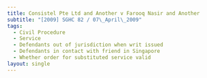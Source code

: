 ```yaml
---
title: Consistel Pte Ltd and Another v Farooq Nasir and Another
subtitle: "[2009] SGHC 82 / 07\_April\_2009"
tags:
  - Civil Procedure
  - Service
  - Defendants out of jurisdiction when writ issued
  - Defendants in contact with friend in Singapore
  - Whether order for substituted service valid
layout: single
---
```


